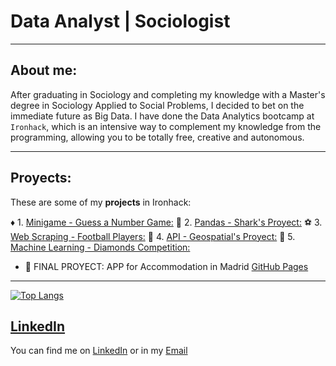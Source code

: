 # Data Analyst | Sociologist

----

## About me:

After graduating in Sociology and completing my knowledge with a Master's degree in Sociology Applied to Social Problems, I decided to bet on the immediate future as Big Data. I have done the Data Analytics bootcamp at `Ironhack`, which is an intensive way to complement my knowledge from the programming, allowing you to be totally free, creative and autonomous.

-----

## Proyects:

These are some of my **projects** in Ironhack:


:diamonds: 1. [Minigame - Guess a Number Game:](https://github.com/Gon41/1-Minigame-Guess-a-Number-Game)
:dolphin: 2. [Pandas - Shark's Proyect:](https://github.com/Gon41/2-Pandas-Proyect-Sharks)
:soccer: 3. [Web Scraping - Football Players:](https://github.com/Gon41/3-Pipelines-Web-Scraping-Football-Players)
:satellite: 4. [API - Geospatial's Proyect:](https://github.com/Gon41/4-Geospatial-Project)
:gem: 5. [Machine Learning - Diamonds Competition:](https://github.com/Gon41/5-Diamonds-Competition-Machine-Learning)




- :house_with_garden: FINAL PROYECT: APP for Accommodation in Madrid [GitHub Pages](https://github.com/Gon41/FINAL-PROYECT-APP-for-Accommodation-in-Madrid)




-----


[![Top Langs](https://github-readme-stats.vercel.app/api/top-langs/?username=Gon41&layout=compact)](https://github.com/Gon41/github-readme-stats)



[LinkedIn](https://sensorstechforum.com/wp-content/uploads/2018/04/linkedin-logo-sensorstechforum-300x300.png)
---

You can find me on [LinkedIn](https://www.linkedin.com/in/gonzaloarroyotomas/) or in my [Email](arroyogonzalo41@gmail.com)


<!--
**Gon41/Gon41** is a ✨ _special_ ✨ repository because its `README.md` (this file) appears on your GitHub profile.

Here are some ideas to get you started:

- 🔭 I’m currently working on ...
- 🌱 I’m currently learning ...
- 👯 I’m looking to collaborate on ...
- 🤔 I’m looking for help with ...
- 💬 Ask me about ...
- 📫 How to reach me: ...
- 😄 Pronouns: ...
- ⚡ Fun fact: ...
-->
